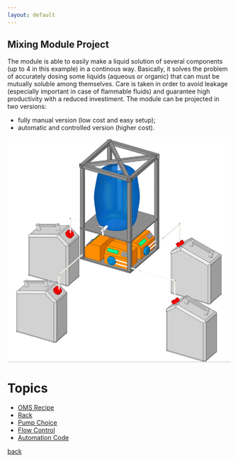 ```yaml
---
layout: default
---
```


## Mixing Module Project

The module is able to easily make a liquid solution of several components (up to 4 in this example) in a continous way. Basically, it solves the problem of accurately dosing some liquids (aqueous or organic) that can must be mutually soluble among themselves. Care is taken in order to avoid leakage (especially important in case of flammable fluids) and guarantee high productivity with a reduced investiment.
The module can be projected in two versions:
* fully manual version (low cost and easy setup);
* automatic and controlled version (higher cost).

![3D Front View](/images/manual_module.png)

# Topics

* [OMS Recipe](/oms_recipe.html)
* [Rack](/rack.html)
* [Pump Choice](/pump_choice.html)
* [Flow Control](/flow_control.html)
* [Automation Code](/automation_code.html)

[back](./)
